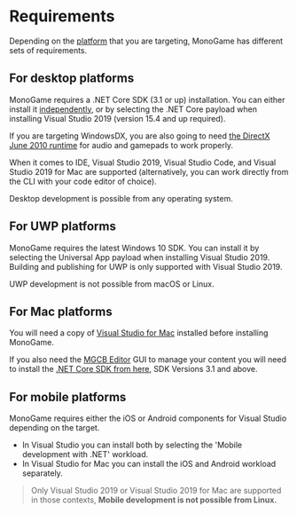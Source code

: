 # Requirements

Depending on the [platform](platforms.md) that you are targeting, MonoGame has different sets of requirements.

## For desktop platforms

MonoGame requires a .NET Core SDK (3.1 or up) installation.
You can either install it [independently](https://dotnet.microsoft.com/download/dotnet-core), or by selecting the .NET Core payload when installing Visual Studio 2019 (version 15.4 and up required).

If you are targeting WindowsDX, you are also going to need [the DirectX June 2010 runtime](https://www.microsoft.com/en-us/download/details.aspx?id=8109) for audio and gamepads to work properly.

When it comes to IDE, Visual Studio 2019, Visual Studio Code, and Visual Studio 2019 for Mac are supported (alternatively, you can work directly from the CLI with your code editor of choice).

Desktop development is possible from any operating system.

## For UWP platforms

MonoGame requires the latest Windows 10 SDK.
You can install it by selecting the Universal App payload when installing Visual Studio 2019.
Building and publishing for UWP is only supported with Visual Studio 2019.

UWP development is not possible from macOS or Linux.

## For Mac platforms

You will need a copy of [Visual Studio for Mac](https://visualstudio.microsoft.com/vs/mac/) installed before installing MonoGame.

If you also need the [MGCB Editor](#monogame-content-pipeline-tool-mgcb-editor) GUI to manage your content you will need to install the [.NET Core SDK from here](https://dotnet.microsoft.com/download), SDK Versions 3.1 and above.

## For mobile platforms

MonoGame requires either the iOS or Android components for Visual Studio depending on the target.

* In Visual Studio you can install both by selecting the 'Mobile development with .NET' workload.
* In Visual Studio for Mac you can install the iOS and Android workload separately.

> Only Visual Studio 2019 or Visual Studio 2019 for Mac are supported in those contexts, **Mobile development is not possible from Linux.**
